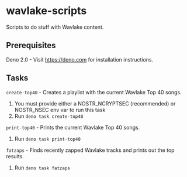 # wavlake-scripts

Scripts to do stuff with Wavlake content.

## Prerequisites

Deno 2.0 - Visit https://deno.com for installation instructions.

## Tasks

`create-top40` - Creates a playlist with the current Wavlake Top 40 songs.
1. You must provide either a NOSTR_NCRYPTSEC (recommended) or NOSTR_NSEC env var to run this task
2. Run `deno task create-top40`

`print-top40` - Prints the current Wavlake Top 40 songs.
1. Run `deno task print-top40`

`fatzaps` - Finds recently zapped Wavlake tracks and prints out the top results.
1. Run `deno task fatzaps`

